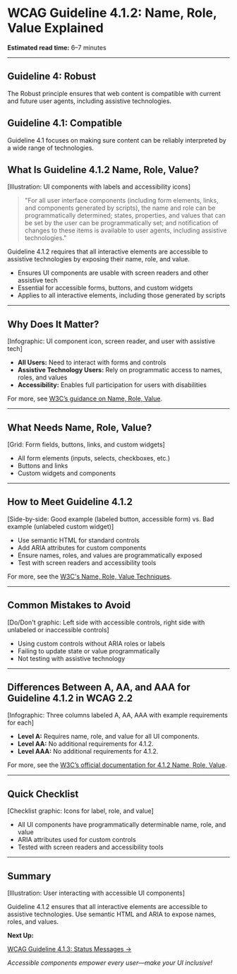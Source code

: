 <!--
title: WCAG Guideline 4.1.2: Name, Role, Value Explained
series: Making the Web Accessible for All
description: A practical guide to WCAG Guideline 4.1.2 (Name, Role, Value)—what it means, why it matters, and how to make sure user interface components are accessible to assistive technologies.
keywords: wcag 4.1.2, name role value, accessibility, web standards, assistive technology, user experience
image: wcag-4-1-2-name-role-value.png
imageAlt: Illustration of UI components with labels and accessibility icons
-->

# **WCAG Guideline 4.1.2: Name, Role, Value Explained**

**Estimated read time:** 6–7 minutes

---

## **Guideline 4: Robust**

The Robust principle ensures that web content is compatible with current and future user agents, including assistive technologies.

## **Guideline 4.1: Compatible**

Guideline 4.1 focuses on making sure content can be reliably interpreted by a wide range of technologies.

## **What Is Guideline 4.1.2 Name, Role, Value?**

[Illustration: UI components with labels and accessibility icons]

> "For all user interface components (including form elements, links, and components generated by scripts), the name and role can be programmatically determined; states, properties, and values that can be set by the user can be programmatically set; and notification of changes to these items is available to user agents, including assistive technologies."

Guideline 4.1.2 requires that all interactive elements are accessible to assistive technologies by exposing their name, role, and value.

- Ensures UI components are usable with screen readers and other assistive tech
- Essential for accessible forms, buttons, and custom widgets
- Applies to all interactive elements, including those generated by scripts

---

## **Why Does It Matter?**

[Infographic: UI component icon, screen reader, and user with assistive tech]

- **All Users:** Need to interact with forms and controls
- **Assistive Technology Users:** Rely on programmatic access to names, roles, and values
- **Accessibility:** Enables full participation for users with disabilities

For more, see [W3C’s guidance on Name, Role, Value](https://www.w3.org/WAI/WCAG22/Understanding/name-role-value.html).

---

## **What Needs Name, Role, Value?**

[Grid: Form fields, buttons, links, and custom widgets]

- All form elements (inputs, selects, checkboxes, etc.)
- Buttons and links
- Custom widgets and components

---

## **How to Meet Guideline 4.1.2**

[Side-by-side: Good example (labeled button, accessible form) vs. Bad example (unlabeled custom widget)]

- Use semantic HTML for standard controls
- Add ARIA attributes for custom components
- Ensure names, roles, and values are programmatically exposed
- Test with screen readers and accessibility tools

For more, see the [W3C's Name, Role, Value Techniques](https://www.w3.org/WAI/WCAG22/Techniques/aria/ARIA1).

---

## **Common Mistakes to Avoid**

[Do/Don't graphic: Left side with accessible controls, right side with unlabeled or inaccessible controls]

- Using custom controls without ARIA roles or labels
- Failing to update state or value programmatically
- Not testing with assistive technology

---

## **Differences Between A, AA, and AAA for Guideline 4.1.2 in WCAG 2.2**

[Infographic: Three columns labeled A, AA, AAA with example requirements for each]

- **Level A:** Requires name, role, and value for all UI components.
- **Level AA:** No additional requirements for 4.1.2.
- **Level AAA:** No additional requirements for 4.1.2.

For more, see the [W3C’s official documentation for 4.1.2 Name, Role, Value](https://www.w3.org/WAI/WCAG22/Understanding/name-role-value.html).

---

## **Quick Checklist**

[Checklist graphic: Icons for label, role, and value]

- All UI components have programmatically determinable name, role, and value
- ARIA attributes used for custom controls
- Tested with screen readers and accessibility tools

---

## **Summary**

[Illustration: User interacting with accessible UI components]

Guideline 4.1.2 ensures that all interactive elements are accessible to assistive technologies. Use semantic HTML and ARIA to expose names, roles, and values.

**Next Up:**

[WCAG Guideline 4.1.3: Status Messages →](WCAG-Guideline-4-1-3-Status-Messages-Explained.md)

*Accessible components empower every user—make your UI inclusive!*
